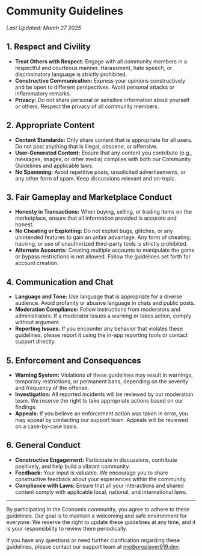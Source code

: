 # Community Guidelines

_Last Updated: March 27 2025_

## 1. Respect and Civility

- **Treat Others with Respect:** Engage with all community members in a respectful and courteous manner. Harassment, hate speech, or discriminatory language is strictly prohibited.
- **Constructive Communication:** Express your opinions constructively and be open to different perspectives. Avoid personal attacks or inflammatory remarks.
- **Privacy:** Do not share personal or sensitive information about yourself or others. Respect the privacy of all community members.

## 2. Appropriate Content

- **Content Standards:** Only share content that is appropriate for all users. Do not post anything that is illegal, obscene, or offensive.
- **User-Generated Content:** Ensure that any content you contribute (e.g., messages, images, or other media) complies with both our Community Guidelines and applicable laws.
- **No Spamming:** Avoid repetitive posts, unsolicited advertisements, or any other form of spam. Keep discussions relevant and on-topic.

## 3. Fair Gameplay and Marketplace Conduct

- **Honesty in Transactions:** When buying, selling, or trading items on the marketplace, ensure that all information provided is accurate and honest.
- **No Cheating or Exploiting:** Do not exploit bugs, glitches, or any unintended features to gain an unfair advantage. Any form of cheating, hacking, or use of unauthorized third-party tools is strictly prohibited.
- **Alternate Accounts:** Creating multiple accounts to manipulate the game or bypass restrictions is not allowed. Follow the guidelines set forth for account creation.

## 4. Communication and Chat

- **Language and Tone:** Use language that is appropriate for a diverse audience. Avoid profanity or abusive language in chats and public posts.
- **Moderation Compliance:** Follow instructions from moderators and administrators. If a moderator issues a warning or takes action, comply without argument.
- **Reporting Issues:** If you encounter any behavior that violates these guidelines, please report it using the in-app reporting tools or contact support directly.

## 5. Enforcement and Consequences

- **Warning System:** Violations of these guidelines may result in warnings, temporary restrictions, or permanent bans, depending on the severity and frequency of the offense.
- **Investigation:** All reported incidents will be reviewed by our moderation team. We reserve the right to take appropriate actions based on our findings.
- **Appeals:** If you believe an enforcement action was taken in error, you may appeal by contacting our support team. Appeals will be reviewed on a case-by-case basis.

## 6. General Conduct

- **Constructive Engagement:** Participate in discussions, contribute positively, and help build a vibrant community.
- **Feedback:** Your input is valuable. We encourage you to share constructive feedback about your experiences within the community.
- **Compliance with Laws:** Ensure that all your interactions and shared content comply with applicable local, national, and international laws.

---

By participating in the Economix community, you agree to adhere to these guidelines. Our goal is to maintain a welcoming and safe environment for everyone. We reserve the right to update these guidelines at any time, and it is your responsibility to review them periodically.

If you have any questions or need further clarification regarding these guidelines, please contact our support team at [me@proplayer919.dev](mailto:me@proplayer919.dev).
